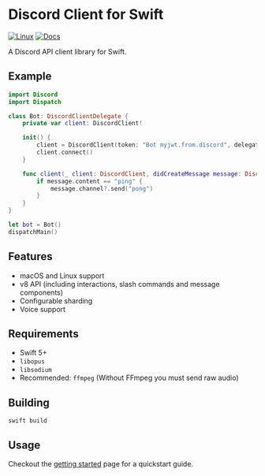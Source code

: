 # Discord Client for Swift

[![Linux](https://github.com/fwcd/swift-discord/actions/workflows/linux.yml/badge.svg)](https://github.com/fwcd/swift-discord/actions/workflows/linux.yml)
[![Docs](https://github.com/TotallyNotNero/Swift-Discord/actions/workflows/docs.yml/badge.svg)](https://totallynotnero.github.io/swift-discord)

A Discord API client library for Swift.

## Example

```swift
import Discord
import Dispatch

class Bot: DiscordClientDelegate {
    private var client: DiscordClient!

    init() {
        client = DiscordClient(token: "Bot myjwt.from.discord", delegate: self)
        client.connect()
    }

    func client(_ client: DiscordClient, didCreateMessage message: DiscordMessage) {
        if message.content == "ping" {
            message.channel?.send("pong")
        }
    }
}

let bot = Bot()
dispatchMain()
```

## Features

- macOS and Linux support
- v8 API (including interactions, slash commands and message components)
- Configurable sharding
- Voice support

## Requirements

- Swift 5+
- `libopus`
- `libsodium`
- Recommended: `ffmpeg` (Without FFmpeg you must send raw audio)

## Building

`swift build`

## Usage

Checkout the [getting started](https://nuclearace.github.io/SwiftDiscord/getting-started.html) page for a quickstart guide.
